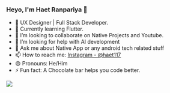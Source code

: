 ### Heyo, I'm Haet Ranpariya 👋

- 🔭 UX Designer | Full Stack Developer.
- 🌱 Currently learning Flutter.
- 👯 I’m looking to collaborate on Native Projects and Youtube.
- 🤔 I’m looking for help with AI development 
- 💬 Ask me about Native App or any android tech related stuff
- 📫 How to reach me: [Instagram - @haet117](https://www.instagram.com/haet117)
- 😄 Pronouns: He/Him
- ⚡ Fun fact: A Chocolate bar helps you code better.

<img src="https://github-readme-stats.vercel.app/api?username=HRx17&&show_icons=true&title_color=ffffff&icon_color=bb2acf&text_color=daf7dc&bg_color=191919">
